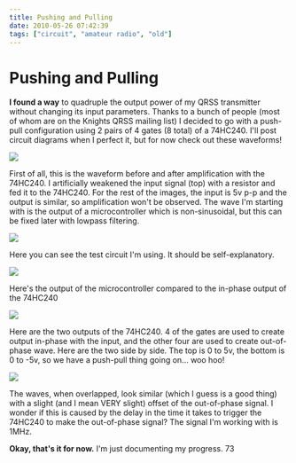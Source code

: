 ```yaml
---
title: Pushing and Pulling
date: 2010-05-26 07:42:39
tags: ["circuit", "amateur radio", "old"]
---
```


# Pushing and Pulling

__I found a way__ to quadruple the output power of my QRSS transmitter without changing its input parameters. Thanks to a bunch of people (most of whom are on the Knights QRSS mailing list) I decided to go with a push-pull configuration using 2 pairs of 4 gates (8 total) of a 74HC240. I'll post circuit diagrams when I perfect it, but for now check out these waveforms!

<div class="text-center img-border">

[![](https://swharden.com/static/2010/05/26/qrss_amplified1_thumb.jpg)](https://swharden.com/static/2010/05/26/qrss_amplified1.jpg)

</div>

First of all, this is the waveform before and after amplification with the 74HC240. I artificially weakened the input signal (top) with a resistor and fed it to the 74HC240. For the rest of the images, the input is 5v p-p and the output is similar, so amplification won't be observed. The wave I'm starting with is the output of a microcontroller which is non-sinusoidal, but this can be fixed later with lowpass filtering.

<div class="text-center img-border">

[![](https://swharden.com/static/2010/05/26/qrss_74hc2401_thumb.jpg)](https://swharden.com/static/2010/05/26/qrss_74hc2401.jpg)

</div>

Here you can see the test circuit I'm using. It should be self-explanatory.

<div class="text-center img-border">

[![](https://swharden.com/static/2010/05/26/qrss_inPhase1_thumb.jpg)](https://swharden.com/static/2010/05/26/qrss_inPhase1.jpg)

</div>

Here's the output of the microcontroller compared to the in-phase output of the 74HC240

<div class="text-center img-border">

[![](https://swharden.com/static/2010/05/26/qrss_out_of_phase1_thumb.jpg)](https://swharden.com/static/2010/05/26/qrss_out_of_phase1.jpg)

</div>

Here are the two outputs of the 74HC240. 4 of the gates are used to create output in-phase with the input, and the other four are used to create out-of-phase wave. Here are the two side by side. The top is 0 to 5v, the bottom is 0 to -5v, so we have a push-pull thing going on... woo hoo!

<div class="text-center img-border">

[![](https://swharden.com/static/2010/05/26/qrss_out_of_phase_overlap1_thumb.jpg)](https://swharden.com/static/2010/05/26/qrss_out_of_phase_overlap1.jpg)

</div>

The waves, when overlapped, look similar (which I guess is a good thing) with a slight (and I mean VERY slight) offset of the out-of-phase signal. I wonder if this is caused by the delay in the time it takes to trigger the 74HC240 to make the out-of-phase signal? The signal I'm working with is 1MHz.

__Okay, that's it for now.__ I'm just documenting my progress. 73